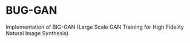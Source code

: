 # BUG-GAN
Implementation of BIG-GAN  (Large Scale GAN Training for High Fidelity Natural Image Synthesis) 
